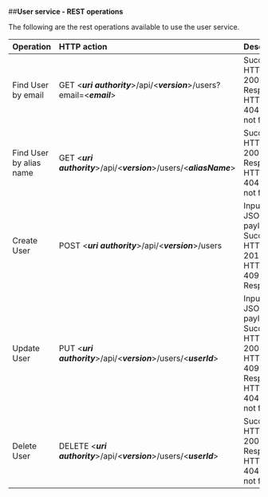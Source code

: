 
##**User service - REST operations**

The following are the rest operations available to use the user service.  

| Operation	| HTTP action | Description | 
| :----- 	| :---- 	| :---- | 
| Find User by email | GET <***uri authority***>/api/<***version***>/users?email=<***email***> | Success: HTTP Code 200. JSON Response. HTTP Code 404 if user not found |
| Find User by alias name | GET <***uri authority***>/api/<***version***>/users/<***aliasName***> | Success: HTTP Code 200. JSON Response. HTTP Code 404 if user not found |
| Create User | POST <***uri authority***>/api/<***version***>/users | Input: JSON payload. Success: HTTP Code 201. Error: HTTP Code 409, JSON Response |
| Update User | PUT <***uri authority***>/api/<***version***>/users/<***userId***> | Input: JSON payload. Success: HTTP Code 200. Error: HTTP Code 409, JSON Response. HTTP Code 404 if user not found |
| Delete User | DELETE <***uri authority***>/api/<***version***>/users/<***userId***> | Success: HTTP Code 200. JSON Response. HTTP Code 404 if user not found |
